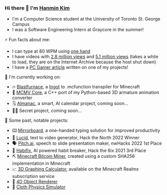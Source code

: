### Hi there 👋 I'm [Hanmin Kim](https://hanmin.dev/)
* I'm a Computer Science student at the University of Toronto St. George Campus
* I was a Software Engineering Intern at Graycore in the summer!

⚡ Fun facts about me:
* I can type at 80 WPM using [one hand](https://youtube.com/shorts/L4qHOcTEYSc)
* I have videos with [2.8 million views](https://web.archive.org/web/20230818230534/https://gfycat.com/politicalalarmedgreatwhiteshark-minecraft) and [5.1 million views](https://web.archive.org/web/20230818182129/https://gfycat.com/colorfulterribleblackrhino-graphing-calculator-minecraft) (takes a while to load, they are on the Internet Archive because the host shut down)
* I have a [PC Gamer article](https://www.pcgamer.com/this-minecraft-3d-graphing-calculator-is-hypnotic-and-beautiful/) written on one of my projects!

🔭 I'm currently working on:
* 🔥 [Blastfurnace](https://github.com/hanmindev/blastfurnace/), a [Ingot](https://hanmin.dev/ingot-docs/) to .mcfunction transpiler for Minecraft
* 🕺 [MCMV Core](https://github.com/hanmindev/mcmv_core), a C++ port of my Python-based 3D armature animation converter
* 🗓️ [Almanac](https://github.com/Almanac-team/almanac/), a smart, AI calendar project, coming soon...
* 👋👀 Secret project, coming soon...

💎 Some past, notable projects:
* ⌨️ [Mirrorboard](https://github.com/hanmindev/mirrorboard), a one-handed typing solution for improved productivity
* 💭 [Lucid](https://devpost.com/software/lucid-ai-95nerk), text to video generator, Hack the North 2022 Winner
* 🗣️ [Pitch.ai](https://devpost.com/software/pitch-ai), speech to slide presentation maker, nwHacks 2022 1st Place
* 🧠 [Habifix](https://devpost.com/software/habifix), AI powered habit breaker, Hack the 6ix 2021 3rd Place
* ⛏️ [Minecraft Bitcoin Miner](https://www.youtube.com/watch?v=sLClfQdmzPw), created using a custom SHA256 implementation in Minecraft
* 📈 [3D Graphing Calculator](https://www.youtube.com/watch?v=qeyp5FN_WKk), available on the Minecraft Realms subscription service
* 🔳 [4D Object Renderer](https://youtu.be/ZCv1B4-EwIk?t=7)
* 👕 [Cloth Physics Simulator](https://www.youtube.com/watch?v=pNbTXKmgER8)
